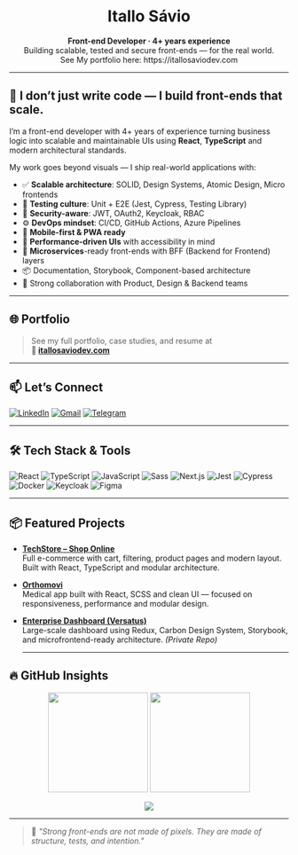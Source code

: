 <!-- README.md -->

<h1 align="center">Itallo Sávio</h1>
<p align="center">
  <b>Front-end Developer · 4+ years experience</b><br>
  Building scalable, tested and secure front-ends — for the real world. </br> 
  See My portfolio here: https://itallosaviodev.com
</p>


---

## 🚀 I don’t just write code — I build front-ends that scale.
I’m a front-end developer with 4+ years of experience turning business logic into scalable and maintainable UIs using **React**, **TypeScript** and modern architectural standards.

My work goes beyond visuals — I ship real-world applications with:

- ✅ **Scalable architecture**: SOLID, Design Systems, Atomic Design, Micro frontends  
- 🧪 **Testing culture**: Unit + E2E (Jest, Cypress, Testing Library)  
- 🔐 **Security-aware**: JWT, OAuth2, Keycloak, RBAC  
- ⚙️ **DevOps mindset**: CI/CD, GitHub Actions, Azure Pipelines  
- 📱 **Mobile-first & PWA ready**  
- 🎯 **Performance-driven UIs** with accessibility in mind  
- 🧩 **Microservices**-ready front-ends with BFF (Backend for Frontend) layers  
- 📦 Documentation, Storybook, Component-based architecture  
- 🤝 Strong collaboration with Product, Design & Backend teams  

---


## 🌐 Portfolio

> See my full portfolio, case studies, and resume at  
> **🔗 [itallosaviodev.com](https://itallosaviodev.com)**

---

## 📫 Let’s Connect

[![LinkedIn](https://img.shields.io/badge/-LinkedIn-0077B5?style=flat&logo=linkedin&logoColor=white)](https://www.linkedin.com/in/itallo-vasconcelos-7441b4158/)
[![Gmail](https://img.shields.io/badge/-Email-D14836?style=flat&logo=gmail&logoColor=white)](mailto:itallo.prog@gmail.com)
[![Telegram](https://img.shields.io/badge/-Telegram-2CA5E0?style=flat&logo=telegram&logoColor=white)](https://t.me/ItalloVasconcelos)

---


## 🛠️ Tech Stack & Tools

![React](https://img.shields.io/badge/-React-20232A?style=flat-square&logo=react&logoColor=61DAFB)
![TypeScript](https://img.shields.io/badge/-TypeScript-3178C6?style=flat-square&logo=typescript&logoColor=fff)
![JavaScript](https://img.shields.io/badge/-JavaScript-F7DF1E?style=flat-square&logo=javascript&logoColor=000)
![Sass](https://img.shields.io/badge/-Sass-CC6699?style=flat-square&logo=sass&logoColor=fff)
![Next.js](https://img.shields.io/badge/-Next.js-000000?style=flat-square&logo=nextdotjs)
![Jest](https://img.shields.io/badge/-Jest-C21325?style=flat-square&logo=jest&logoColor=fff)
![Cypress](https://img.shields.io/badge/-Cypress-17202C?style=flat-square&logo=cypress)
![Docker](https://img.shields.io/badge/-Docker-2496ED?style=flat-square&logo=docker&logoColor=fff)
![Keycloak](https://img.shields.io/badge/-Keycloak-0064a5?style=flat-square&logo=keycloak&logoColor=fff)
![Figma](https://img.shields.io/badge/-Figma-F24E1E?style=flat-square&logo=figma&logoColor=fff)

---

## 📦 Featured Projects

- **[TechStore – Shop Online](https://github.com/ItalloVasconcelos/techstore---shop-online)**  
  Full e-commerce with cart, filtering, product pages and modern layout. Built with React, TypeScript and modular architecture.

- **[Orthomovi](https://github.com/ItalloVasconcelos/Orthomovi)**  
  Medical app built with React, SCSS and clean UI — focused on responsiveness, performance and modular design.


- **[Enterprise Dashboard (Versatus)](#)**  
  Large-scale dashboard using Redux, Carbon Design System, Storybook, and microfrontend-ready architecture. *(Private Repo)*

  ---

## 🔥 GitHub Insights

<p align="center">
  <img height="180em" src="https://github-readme-stats.vercel.app/api?username=itallovasconcelos&show_icons=true&theme=radical&include_all_commits=true&count_private=true"/>
  <img height="180em" src="https://github-readme-stats.vercel.app/api/top-langs/?username=itallovasconcelos&layout=compact&langs_count=7&theme=radical"/>
</p>

<p align="center">
  <img src="https://streak-stats.demolab.com?user=itallovasconcelos&theme=radical&hide_border=true"/>
</p>

---


> 🧠 _"Strong front-ends are not made of pixels. They are made of structure, tests, and intention."_
